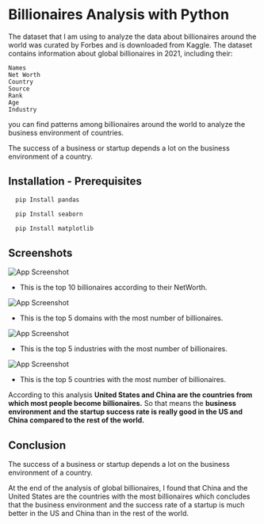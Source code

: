 
# Billionaires Analysis with Python

The dataset that I am using to analyze the data about billionaires around the world was curated by Forbes and is downloaded from Kaggle. The dataset contains information about global billionaires in 2021, including their:

    Names
    Net Worth 
    Country 
    Source 
    Rank
    Age
    Industry


you can find patterns among billionaires around the world to analyze the business environment of countries. 

The success of a business or startup depends a lot on the business environment of a country. 




## Installation - Prerequisites


```bash
  pip Install pandas
```

```bash
  pip Install seaborn
```

```bash
  pip Install matplotlib
```

    
## Screenshots

![App Screenshot](https://github.com/Deepak-ODRDLabs/Billionaires-Analysis/blob/main/Result/Screenshot%202022-12-15%20131645.png)

- This is the top 10 billionaires according to their NetWorth.

![App Screenshot](https://github.com/Deepak-ODRDLabs/Billionaires-Analysis/blob/main/Result/Screenshot%202022-12-15%20131747.png)

- This is the top 5 domains with the most number of billionaires.

![App Screenshot](https://github.com/Deepak-ODRDLabs/Billionaires-Analysis/blob/main/Result/Screenshot%202022-12-15%20131822.png)

- This is the top 5 industries with the most number of billionaires.

![App Screenshot](https://github.com/Deepak-ODRDLabs/Billionaires-Analysis/blob/main/Result/Screenshot%202022-12-15%20131850.png)

- This is the top 5 countries with the most number of billionaires.

According to this analysis **United States and China are the countries from which most people become billionaires.**  So that means the **business environment and the startup success rate is really good in the US and China compared to the rest of the world.**









## Conclusion

The success of a business or startup depends a lot on the business environment of a country.

At the end of the analysis of global billionaires, I found that China and the United States are the countries with the most billionaires which concludes that the business environment and the success rate of a startup is much better in the US and China than in the rest of the world. 

